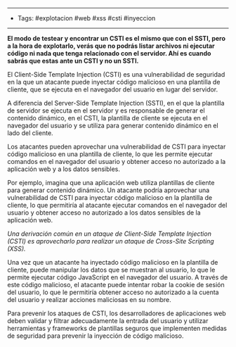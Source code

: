 ______
- Tags: #explotacion  #web #xss #csti #inyeccion  
______
**El modo de testear y encontrar un CSTI es el mismo que con el SSTI, pero a la hora de explotarlo, verás que no podrás listar archivos ni ejecutar código ni nada que tenga relacionado con el servidor. Ahí es cuando sabrás que estas ante un CSTI y no un SSTI.**

El Client-Side Template Injection (CSTI) es una vulnerabilidad de seguridad en la que un atacante puede inyectar código malicioso en una plantilla de cliente, que se ejecuta en el navegador del usuario en lugar del servidor.

A diferencia del Server-Side Template Injection (SSTI), en el que la plantilla de servidor se ejecuta en el servidor y es responsable de generar el contenido dinámico, en el CSTI, la plantilla de cliente se ejecuta en el navegador del usuario y se utiliza para generar contenido dinámico en el lado del cliente.

Los atacantes pueden aprovechar una vulnerabilidad de CSTI para inyectar código malicioso en una plantilla de cliente, lo que les permite ejecutar comandos en el navegador del usuario y obtener acceso no autorizado a la aplicación web y a los datos sensibles.

Por ejemplo, imagina que una aplicación web utiliza plantillas de cliente para generar contenido dinámico. Un atacante podría aprovechar una vulnerabilidad de CSTI para inyectar código malicioso en la plantilla de cliente, lo que permitiría al atacante ejecutar comandos en el navegador del usuario y obtener acceso no autorizado a los datos sensibles de la aplicación web.

*Una derivación común en un ataque de Client-Side Template Injection (CSTI) es aprovecharlo para realizar un ataque de Cross-Site Scripting (XSS).*

Una vez que un atacante ha inyectado código malicioso en la plantilla de cliente, puede manipular los datos que se muestran al usuario, lo que le permite ejecutar código JavaScript en el navegador del usuario. A través de este código malicioso, el atacante puede intentar robar la cookie de sesión del usuario, lo que le permitiría obtener acceso no autorizado a la cuenta del usuario y realizar acciones maliciosas en su nombre.

Para prevenir los ataques de CSTI, los desarrolladores de aplicaciones web deben validar y filtrar adecuadamente la entrada del usuario y utilizar herramientas y frameworks de plantillas seguros que implementen medidas de seguridad para prevenir la inyección de código malicioso.